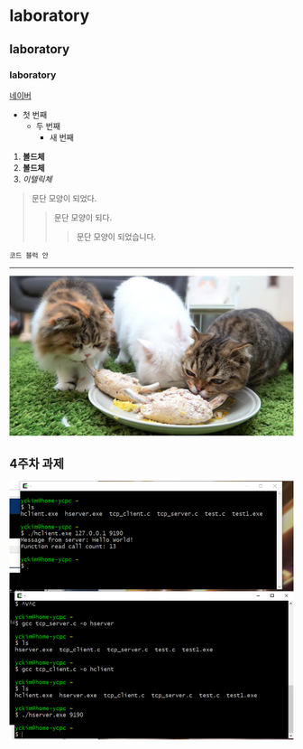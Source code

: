 # laboratory
## laboratory
### laboratory

[네이버](https://naver.com)

- 첫 번째
  - 두 번째
    - 새 번째

1. **볼드체**
2. __볼드체__
3. *이텔릭체*

>문단 모양이 되었다.
> >문단 모양이 되다.
> > >문단 모양이 되었습니다.

```
코드 블럭 안
```

***

<img width="" height="" src="./png/maxresdefault.jpg"></image>

## 4주차 과제
<img width="" height="" src="./png/21173068_김서현_4주차 과제.PNG"></image>
